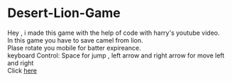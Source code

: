 # Desert-Lion-Game
Hey  , i made this game with the help of code with harry's youtube video. <br>
In this game you have to save camel from lion. <br>
Plase rotate you mobile for batter expireance. <br>
keyboard Control: Space for jump , left arrow and right arrow for move left and right <br>
Click [here](https://jaimin78.github.io/Desert-Lion-Game) 
